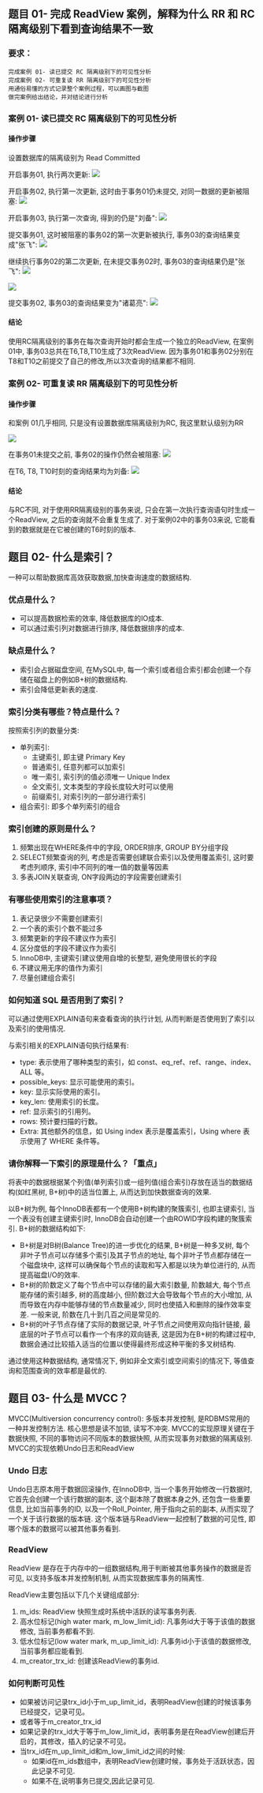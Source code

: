 ## 题目 01- 完成 ReadView 案例，解释为什么 RR 和 RC 隔离级别下看到查询结果不一致

### 要求：

    完成案例 01- 读已提交 RC 隔离级别下的可见性分析
    完成案例 02- 可重复读 RR 隔离级别下的可见性分析
    用通俗易懂的方式记录整个案例过程，可以画图与截图
    做完案例给出结论，并对结论进行分析



### 案例 01- 读已提交 RC 隔离级别下的可见性分析

#### 操作步骤

设置数据库的隔离级别为 Read Committed

开启事务01, 执行两次更新:
![](rc-2.png)

开启事务02, 执行第一次更新, 这时由于事务01仍未提交, 对同一数据的更新被阻塞:
![](rc-3.png)

开启事务03, 执行第一次查询, 得到的仍是"刘备":
![](rc-4.png)

提交事务01, 这时被阻塞的事务02的第一次更新被执行, 事务03的查询结果变成"张飞":
![](rc-5.png)

继续执行事务02的第二次更新, 在未提交事务02时, 事务03的查询结果仍是"张飞":
![](rc-6.1.png)

![](rc-6.2.png)

提交事务02, 事务03的查询结果变为"诸葛亮":
![](rc-7.png)

#### 结论

使用RC隔离级别的事务在每次查询开始时都会生成一个独立的ReadView, 在案例01中, 事务03总共在T6,T8,T10生成了3次ReadView. 因为事务01和事务02分别在T8和T10之前提交了自己的修改,所以3次查询的结果都不相同.


### 案例 02- 可重复读 RR 隔离级别下的可见性分析

#### 操作步骤

和案例 01几乎相同, 只是没有设置数据库隔离级别为RC, 我这里默认级别为RR

![](rr-1.png)

在事务01未提交之前, 事务02的操作仍然会被阻塞:
![](rr-2.png)

在T6, T8, T10时刻的查询结果均为刘备:
![](rr-3.png)


#### 结论

与RC不同, 对于使用RR隔离级别的事务来说, 只会在第一次执行查询语句时生成一个ReadView, 之后的查询就不会重复生成了. 对于案例02中的事务03来说, 它能看到的数据就是在它被创建的T6时刻的版本.

## 题目 02- 什么是索引？

一种可以帮助数据库高效获取数据,加快查询速度的数据结构.

### 优点是什么？

* 可以提高数据检索的效率, 降低数据库的IO成本.
* 可以通过索引列对数据进行排序, 降低数据排序的成本.

### 缺点是什么？

* 索引会占据磁盘空间, 在MySQL中, 每一个索引或者组合索引都会创建一个存储在磁盘上的例如B+树的数据结构.
* 索引会降低更新表的速度.

### 索引分类有哪些？特点是什么？

按照索引列的数量分类:

* 单列索引:
  * 主键索引, 即主键 Primary Key
  * 普通索引, 任意列都可以加索引
  * 唯一索引, 索引列的值必须唯一 Unique Index
  * 全文索引, 文本类型的字段长度较大时可以使用
  * 前缀索引, 对索引列的一部分进行索引
* 组合索引: 即多个单列索引的组合
    
    
### 索引创建的原则是什么？

1. 频繁出现在WHERE条件中的字段, ORDER排序, GROUP BY分组字段
2. SELECT频繁查询的列, 考虑是否需要创建联合索引以及使用覆盖索引, 这时要考虑列顺序, 索引中不同列的唯一值的数量等因素
3. 多表JOIN关联查询, ON字段两边的字段需要创建索引

### 有哪些使用索引的注意事项？

1. 表记录很少不需要创建索引
2. 一个表的索引个数不能过多
3. 频繁更新的字段不建议作为索引
4. 区分度低的字段不建议作为索引
5. InnoDB中, 主键索引建议使用自增的长整型, 避免使用很长的字段
6. 不建议用无序的值作为索引
7. 尽量创建组合索引


### 如何知道 SQL 是否用到了索引？
    
可以通过使用EXPLAIN语句来查看查询的执行计划, 从而判断是否使用到了索引以及索引的使用情况.

与索引相关的EXPLAIN语句执行结果有:

* type: 表示使用了哪种类型的索引，如 const、eq_ref、ref、range、index、ALL 等。
* possible_keys: 显示可能使用的索引。
* key: 显示实际使用的索引。
* key_len: 使用索引的长度。
* ref: 显示索引的引用列。
* rows: 预计要扫描的行数。
* Extra: 其他额外的信息，如 Using index 表示是覆盖索引，Using where 表示使用了 WHERE 条件等。
    
### 请你解释一下索引的原理是什么？「重点」

将表中的数据根据某个列值(单列索引)或一组列值(组合索引)存放在适当的数据结构(如红黑树, B+树)中的适当位置上, 从而达到加快数据查询的效果.

以B+树为例, 每个InnoDB表都有一个使用B+树构建的聚簇索引, 也即主键索引, 当一个表没有创建主键索引时, InnoDB会自动创建一个由ROWID字段构建的聚簇索引.
B+树的数据结构如下:
* B+树是对B树(Balance Tree)的进一步优化的结果, B+树是一种多叉树, 每个非叶子节点可以存储多个索引及其子节点的地址, 每个非叶子节点都存储在一个磁盘块中, 这样可以确保每个节点的读取和写入都是以块为单位进行的, 从而提高磁盘I/O的效率.
* B+树的阶数定义了每个节点中可以存储的最大索引数量, 阶数越大, 每个节点能存储的索引越多, 树的高度越小, 但阶数过大会导致每个节点的大小增加, 从而导致在内存中能够存储的节点数量减少, 同时也使插入和删除的操作效率变差. 一般来说, 阶数在几十到几百之间是常见的.
* B+树的叶子节点存储了实际的数据记录, 叶子节点之间使用双向指针链接, 最底层的叶子节点可以看作一个有序的双向链表, 这是因为在B+树的构建过程中, 数据会通过比较插入适当的位置以使得最终形成这种平衡的多叉树结构.

通过使用这种数据结构, 通常情况下, 例如非全文索引或空间索引的情况下, 等值查询和范围查询的效率都是最优的.

## 题目 03- 什么是 MVCC？

MVCC(Multiversion concurrency control): 多版本并发控制, 是RDBMS常用的一种并发控制方法. 核心思想是读不加锁, 读写不冲突. MVCC的实现原理关键在于数据快照, 不同的事物访问不同版本的数据快照, 从而实现事务对数据的隔离级别. MVCC的实现依赖Undo日志和ReadView

### Undo 日志

Undo日志原本用于数据回滚操作, 在InnoDB中, 当一个事务开始修改一行数据时, 它首先会创建一个该行数据的副本, 这个副本除了数据本身之外, 还包含一些重要信息, 比如当前事务的ID, 以及一个Roll_Pointer, 用于指向之前的副本, 从而实现了一个关于该行数据的版本链. 这个版本链与ReadView一起控制了数据的可见性, 即哪个版本的数据可以被其他事务看到.

### ReadView

ReadView 是存在于内存中的一组数据结构,用于判断被其他事务操作的数据是否可见, 以支持多版本并发控制机制, 从而实现数据库事务的隔离性.

ReadView主要包括以下几个关键组成部分:

1. m_ids: ReadView 快照生成时系统中活跃的读写事务列表. 
2. 高水位标记(high water mark, m_low_limit_id): 凡事务id大于等于该值的数据修改, 当前事务都看不到.
3. 低水位标记(low water mark, m_up_limit_id): 凡事务id小于该值的数据修改, 当前事务都应能看到.
4. m_creator_trx_id: 创建该ReadView的事务id.

### 如何判断可见性

* 如果被访问记录trx_id小于m_up_limit_id，表明ReadView创建的时候该事务已经提交，记录可见。
* 或者等于m_creator_trx_id
* 如果记录的trx_id大于等于m_low_limit_id，表明事务是在ReadView创建后开启的，其修改，插入的记录不可见。
* 当trx_id在m_up_limit_id和m_low_limit_id之间的时候: 
  * 如果id在m_ids数组中，表明ReadView创建时候，事务处于活跃状态，因此记录不可见.
  * 如果不在,说明事务已提交,因此记录可见.

